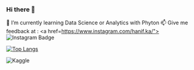 ### Hi there 👋

<!--
**Hanifka/Hanifka** is a ✨ _special_ ✨ repository because its `README.md` (this file) appears on your GitHub profile.

Here are some ideas to get you started:


- 🌱 I’m currently learning ...
- 👯 I’m looking to collaborate on ...
- 🤔 I’m looking for help with ...
- 💬 Ask me about ...
- 📫 How to reach me: ...
- 😄 Pronouns: ...
- ⚡ Fun fact: ...
-->

🌱 I’m currently learning Data Science or Analytics with Phyton
📫 Give me feedback at : <a href=https://www.instagram.com/hanif.ka/">
                            <img src="https://img.shields.io/badge/Instagram-%23E4405F.svg?style=for-the-badge&logo=Instagram&logoColor=white" alt="Instagram Badge"/>
                          </a>

[![Top Langs](https://github-readme-stats.vercel.app/api/top-langs/?username=Hanifka&layout=compact)](https://github.com/Hanifka/github-readme-stats)

![Kaggle](https://img.shields.io/badge/Kaggle-035a7d?style=for-the-badge&logo=kaggle&logoColor=white)
